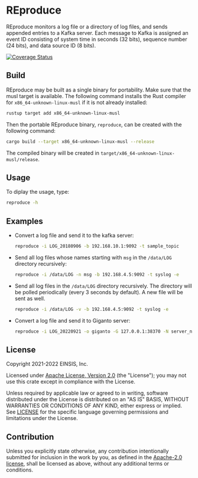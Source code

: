 # REproduce

REproduce monitors a log file or a directory of log files, and sends appended
entries to a Kafka server. Each message to Kafka is assigned an event ID
consisting of system time in seconds (32 bits), sequence number (24 bits), and
data source ID (8 bits).

[![Coverage Status](https://codecov.io/gh/aicers/reproduce/branch/main/graph/badge.svg?token=2P7VSZ1KFV)](https://codecov.io/gh/aicers/reproduce)

## Build

REproduce may be built as a single binary for portability. Make sure that the
musl target is available. The following command installs the Rust compiler for
`x86_64-unknown-linux-musl` if it is not already installed:

```sh
rustup target add x86_64-unknown-linux-musl
```

Then the portable REproduce binary, `reproduce`, can be created with the
following command:

```sh
cargo build --target x86_64-unknown-linux-musl --release
```

The compiled binary will be created in
`target/x86_64-unknown-linux-musl/release`.

## Usage

To diplay the usage, type:

```sh
reproduce -h
```

## Examples

* Convert a log file and send it to the kafka server:

    ```sh
    reproduce -i LOG_20180906 -b 192.168.10.1:9092 -t sample_topic
    ```

* Send all log files whose names starting with `msg` in the `/data/LOG`
  directory recursively:

    ```sh
    reproduce -i /data/LOG -n msg -b 192.168.4.5:9092 -t syslog -e
    ```

* Send all log files in the `/data/LOG` directory recursively. The directory
  will be polled periodically (every 3 seconds by default). A new file will be
  sent as well.

    ```sh
    reproduce -i /data/LOG -v -b 192.168.4.5:9092 -t syslog -e
    ```

* Convert a log file and send it to Giganto server:

    ```sh
    reproduce -i LOG_20220921 -o giganto -G 127.0.0.1:38370 -N server_name -C config.toml -k test_kind
    ```

## License

Copyright 2021-2022 EINSIS, Inc.

Licensed under [Apache License, Version 2.0][apache-license] (the "License");
you may not use this crate except in compliance with the License.

Unless required by applicable law or agreed to in writing, software distributed
under the License is distributed on an "AS IS" BASIS, WITHOUT WARRANTIES OR
CONDITIONS OF ANY KIND, either express or implied. See [LICENSE](LICENSE) for
the specific language governing permissions and limitations under the License.

## Contribution

Unless you explicitly state otherwise, any contribution intentionally submitted
for inclusion in the work by you, as defined in the [Apache-2.0
license][apache-license], shall be licensed as above, without any additional
terms or conditions.

[apache-license]: http://www.apache.org/licenses/LICENSE-2.0
